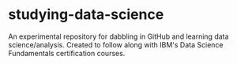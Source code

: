# studying-data-science
An experimental repository for dabbling in GitHub and learning data science/analysis. 
Created to follow along with IBM's Data Science Fundamentals certification courses.
